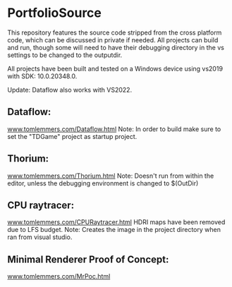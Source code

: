 # PortfolioSource
This repository features the source code stripped from the cross platform code, which can be discussed in private if needed. All projects can build and run, though some will need to have their debugging directory in the vs settings to be changed to the outputdir.

All projects have been built and tested on a Windows device using vs2019 with SDK: 10.0.20348.0.

Update: Dataflow also works with VS2022.

## Dataflow: 
www.tomlemmers.com/Dataflow.html
Note: In order to build make sure to set the "TDGame" project as startup project.

## Thorium:
www.tomlemmers.com/Thorium.html
Note: Doesn't run from within the editor, unless the debugging environment is changed to $(OutDir)

## CPU raytracer:
www.tomlemmers.com/CPURaytracer.html
HDRI maps have been removed due to LFS budget.
Note: Creates the image in the project directory when ran from visual studio.

## Minimal Renderer Proof of Concept:
www.tomlemmers.com/MrPoc.html
